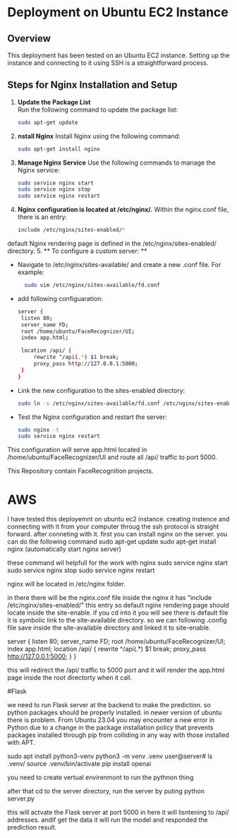 # Deployment on Ubuntu EC2 Instance

## Overview
This deployment has been tested on an Ubuntu EC2 instance. Setting up the instance and connecting to it using SSH is a straightforward process.

## Steps for Nginx Installation and Setup

1. **Update the Package List**  
   Run the following command to update the package list:
   ```bash
   sudo apt-get update

2. **nstall Nginx**
  Install Nginx using the following command:
    ```bash
    sudo apt-get install nginx

3. **Manage Nginx Service**
    Use the following commands to manage the Nginx service:
   ```bash
   sudo service nginx start
   sudo service nginx stop
   sudo service nginx restart

4. **Nginx configuration is located at /etc/nginx/.**
    Within the nginx.conf file, there is an entry:
   ```bash
   include /etc/nginx/sites-enabled/*

default Nginx rendering page is defined in the /etc/nginx/sites-enabled/ directory.
5. ** To configure a custom server: **
- Navigate to /etc/nginx/sites-available/ and create a new .conf file. For example:
    ```bash
      sudo vim /etc/nginx/sites-available/fd.conf
- add following configuaration:
   ```bash
   server {
    listen 80;
    server_name FD;
    root /home/ubuntu/FaceRecognizer/UI;
    index app.html;

    location /api/ {
        rewrite ^/api(.*) $1 break;
        proxy_pass http://127.0.0.1:5000;
    }
   }
- Link the new configuration to the sites-enabled directory:
  ```bash
  sudo ln -s /etc/nginx/sites-available/fd.conf /etc/nginx/sites-enabled/
- Test the Nginx configuration and restart the server:
  ```bash
  sudo nginx -t
  sudo service nginx restart
This configuration will serve app.html located in /home/ubuntu/FaceRecognizer/UI and route all /api/ traffic to port 5000.





































This Repository contain FaceRecognition projects.



# AWS

I have tested this deployemnt on ubuntu ec2 instance. creating instence and connecting with it from your computer throug the ssh protocol is straight forward.
after conneting with it. first you can install nginx on the server. you can do the following command 
sudo apt-get update
sudo apt-get install nginx (automatically start nginx server)

these command wil helpfull for the work with nginx
sudo service nginx start
sudo service nginx stop
sudo service nginx restart


nginx will be located in /etc/nginx folder.

in there there will be the nginx.conf file inside the nginx it has "include /etc/nginx/sites-enabled/"
this entry so default nginx rendering page should locate inside the site-enable. if you cd into it you will see there is default file it is symbolic link to the site-available directory.
so we can following .config file save inside the site-available directory and linked it to site-enable. 

server {
    listen 80;
        server_name FD;
        root /home/ubuntu/FaceRecognizer/UI;
        index app.html;
        location /api/ {
             rewrite ^/api(.*) $1 break;
             proxy_pass http://127.0.0.1:5000;
        }
}

this will redirect the /api/ traffic to 5000 port and it will render the app.html page inside the root directorty when it call.



#Flask

we need to run Flask server at the backend to make the prediction. so python packages should be properly installed.
in newer version of ubuntu there is problem. From Ubuntu 23.04 you may encounter a new error in Python due to a change in the package installation policy that prevents packages installed through pip from colliding in any way with those installed with APT.

sudo apt install python3-venv
python3 -m venv .venv
user@server# ls .venv/
source .venv/bin/activate
pip install openai

you need to create vertual envirenmont to run the pythnon thing

after that cd to the server directory, run the server by puting python server.py

this will actvate the Flask server at port 5000 in here it will lisntening to /api/ addresses. andif get the data it will run the model and responded the prediction result.


